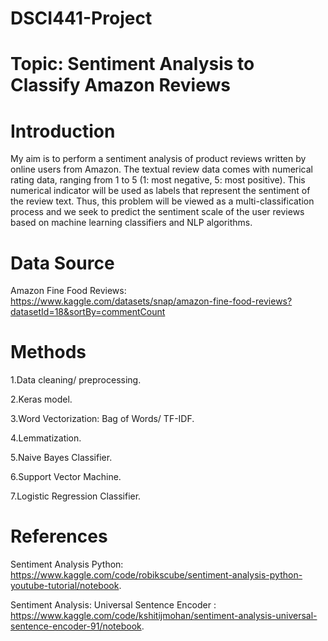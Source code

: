 # DSCI441-Project
# Topic: Sentiment Analysis to Classify Amazon Reviews
# Introduction
My aim is to perform a sentiment analysis of product reviews written by online users from Amazon. The textual review data comes with numerical rating data, ranging from 1 to 5 (1: most negative, 5: most positive). This numerical indicator will be used as labels that represent the sentiment of the review text. Thus, this problem will be viewed as a multi-classification process and we seek to predict the sentiment scale of the user reviews based on machine learning classifiers and NLP algorithms.
# Data Source
Amazon Fine Food Reviews: https://www.kaggle.com/datasets/snap/amazon-fine-food-reviews?datasetId=18&sortBy=commentCount
# Methods

1.Data cleaning/ preprocessing. 

2.Keras model. 

3.Word Vectorization: Bag of Words/ TF-IDF. 

4.Lemmatization. 

5.Naive Bayes Classifier. 

6.Support Vector Machine. 

7.Logistic Regression Classifier. 

# References

Sentiment Analysis Python: https://www.kaggle.com/code/robikscube/sentiment-analysis-python-youtube-tutorial/notebook. 

Sentiment Analysis: Universal Sentence Encoder : https://www.kaggle.com/code/kshitijmohan/sentiment-analysis-universal-sentence-encoder-91/notebook. 

